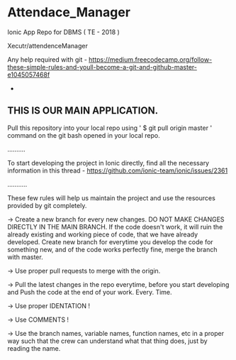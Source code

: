 # Attendace_Manager
Ionic App Repo for DBMS ( TE - 2018 )

Xecutr/attendenceManager


Any help required with git - https://medium.freecodecamp.org/follow-these-simple-rules-and-youll-become-a-git-and-github-master-e1045057468f

-
THIS IS OUR MAIN APPLICATION.
-

Pull this repository into your local repo using ' $ git pull origin master ' command on the git bash opened in your local repo.

..........

To start developing the project in Ionic directly, find all the necessary information in this thread -
https://github.com/ionic-team/ionic/issues/2361

...........


These few rules will help us maintain the project and use the resources provided by git completely.

-> Create a new branch for every new changes. DO NOT MAKE CHANGES DIRECTLY IN THE MAIN BRANCH. If the code doesn't work, it will ruin the 
already existing and working piece of code, that we have already developed.
Create new branch for everytime you develop the code for something new, and of the code works perfectly fine, merge the branch with master.

-> Use proper pull requests to merge with the origin.

-> Pull the latest changes in the repo everytime, before you start developing and Push the code at the end of your work. Every. Time.

-> Use proper IDENTATION !

-> Use COMMENTS !

-> Use the branch names, variable names, function names, etc in a proper way such that the crew can understand what that thing does, just by 
reading the name.
